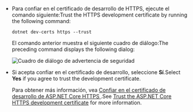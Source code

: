 * <span data-ttu-id="dd5ab-101">Para confiar en el certificado de desarrollo de HTTPS, ejecute el comando siguiente:</span><span class="sxs-lookup"><span data-stu-id="dd5ab-101">Trust the HTTPS development certificate by running the following command:</span></span>

  ```console
  dotnet dev-certs https --trust
  ```

  <span data-ttu-id="dd5ab-102">El comando anterior muestra el siguiente cuadro de diálogo:</span><span class="sxs-lookup"><span data-stu-id="dd5ab-102">The preceding command displays the following dialog:</span></span>

  ![Cuadro de diálogo de advertencia de seguridad](~/getting-started/_static/cert.png)

* <span data-ttu-id="dd5ab-104">Si acepta confiar en el certificado de desarrollo, seleccione **Sí**.</span><span class="sxs-lookup"><span data-stu-id="dd5ab-104">Select **Yes** if you agree to trust the development certificate.</span></span>

  <span data-ttu-id="dd5ab-105">Para obtener más información, vea [Confiar en el certificado de desarrollo de ASP.NET Core HTTPS ](xref:security/enforcing-ssl#trust-the-aspnet-core-https-development-certificate-on-windows-and-macos).</span><span class="sxs-lookup"><span data-stu-id="dd5ab-105">See [Trust the ASP.NET Core HTTPS development certificate](xref:security/enforcing-ssl#trust-the-aspnet-core-https-development-certificate-on-windows-and-macos) for more information.</span></span>
  
